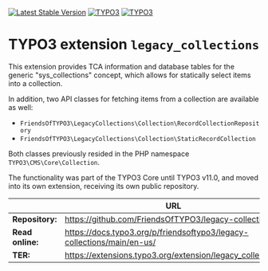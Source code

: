 [![Latest Stable Version](https://poser.pugx.org/friendsoftypo3/legacy-collections/v/stable.svg)](https://extensions.typo3.org/extension/legacy_collections/)
[![TYPO3](https://img.shields.io/badge/TYPO3-11-orange.svg?style=flat-square)](https://get.typo3.org/version/11)
[![TYPO3](https://img.shields.io/badge/TYPO3-10-orange.svg?style=flat-square)](https://get.typo3.org/version/10)

# TYPO3 extension `legacy_collections`

This extension provides TCA information and database tables for the generic
"sys_collections" concept, which allows for statically select items into a
collection.

In addition, two API classes for fetching items from a collection are available
as well:

* `FriendsOfTYPO3\LegacyCollections\Collection\RecordCollectionRepository`
* `FriendsOfTYPO3\LegacyCollections\Collection\StaticRecordCollection`

Both classes previously resided in the PHP namespace `TYPO3\CMS\Core\Collection`.

The functionality was part of the TYPO3 Core until TYPO3 v11.0, and moved into
its own extension, receiving its own public repository.

|                  | URL                                                                    |
|------------------|------------------------------------------------------------------------|
| **Repository:**  | https://github.com/FriendsOfTYPO3/legacy-collections                   |
| **Read online:** | https://docs.typo3.org/p/friendsoftypo3/legacy-collections/main/en-us/ |
| **TER:**         | https://extensions.typo3.org/extension/legacy_collections              |
